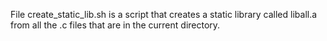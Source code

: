 File create_static_lib.sh is a script that creates a static library called liball.a from all the .c files that are in the current directory.

